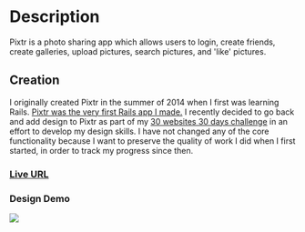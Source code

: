 <h1>Description</h1>
<p>Pixtr is a photo sharing app which allows users to login, create friends, create
galleries, upload pictures, search pictures, and 'like' pictures.</p>

<h2>Creation</h2>
<p>I originally created Pixtr in the summer of 2014 when I first was learning
Rails. <a href="https://github.com/amZotti/pixtr">Pixtr was the very first Rails
app I made.</a>
I recently decided to go back and add design to Pixtr as part of my <a
href="https://github.com/amZotti/oneWebsiteADay">30 websites 30 days
challenge</a> in an effort to develop my design skills. I have not changed any
of the core functionality because I want to preserve the quality of work I did
when I first started, in order to track my progress since then.</p>

<h3><a href="http://amzotti-pixtr.herokuapp.com/">Live URL</a></h3>

<h3>Design Demo</h3>
<img src="https://cloud.githubusercontent.com/assets/5640348/5633171/8d8aec8c-9589-11e4-93dd-b4d4fffaeee8.png"/>
